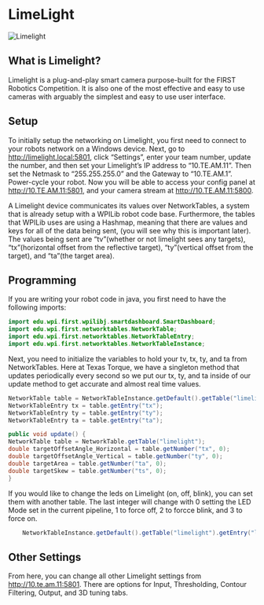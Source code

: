 # LimeLight

![Limelight](/static/imgs/vendors/limelight.png)

## What is Limelight?

Limelight is a plug-and-play smart camera purpose-built for the FIRST Robotics Competition. It is also one of the most effective and easy to use cameras with arguably the simplest and easy to use user interface.

## Setup

To initially setup the networking on Limelight, you first need to connect to your robots network on a Windows device. Next, go to http://limelight.local:5801, click “Settings”, enter your team number, update the number, and then set your Limelight’s IP address to “10.TE.AM.11”. Then set the Netmask to “255.255.255.0” and the Gateway to “10.TE.AM.1”. Power-cycle your robot. Now you will be able to access your config panel at http://10.TE.AM.11:5801, and your camera stream at http://10.TE.AM.11:5800.

A Limelight device communicates its values over NetworkTables, a system that is already setup with a WPILib robot code base. Furthermore, the tables that WPILib uses are using a Hashmap, meaning that there are values and keys for all of the data being sent, (you will see why this is important later). The values being sent are “tv”(whether or not limelight sees any targets), “tx”(horizontal offset from the reflective target), “ty”(vertical offset from the target), and “ta”(the target area).

## Programming

If you are writing your robot code in java, you first need to have the following imports:

```java
import edu.wpi.first.wpilibj.smartdashboard.SmartDashboard;
import edu.wpi.first.networktables.NetworkTable;
import edu.wpi.first.networktables.NetworkTableEntry;
import edu.wpi.first.networktables.NetworkTableInstance;
```

Next, you need to initialize the variables to hold your tv, tx, ty, and ta from NetworkTables. Here at Texas Torque, we have a singleton method that updates periodically every second so we put our tx, ty, and ta inside of our update method to get accurate and almost real time values.

```java
NetworkTable table = NetworkTableInstance.getDefault().getTable("limelight");
NetworkTableEntry tx = table.getEntry("tx");
NetworkTableEntry ty = table.getEntry("ty");
NetworkTableEntry ta = table.getEntry("ta");

public void update() {
NetworkTable table = NetworkTable.getTable("limelight");
double targetOffsetAngle_Horizontal = table.getNumber("tx", 0);
double targetOffsetAngle_Vertical = table.getNumber("ty", 0);
double targetArea = table.getNumber("ta", 0);
double targetSkew = table.getNumber("ts", 0);
}
```

If you would like to change the leds on Limelight (on, off, blink), you can set them with another table. The last integer will change with 0 setting the LED Mode set in the current pipeline, 1 to force off, 2 to forcce blink, and 3 to force on.

```java
    NetworkTableInstance.getDefault().getTable("limelight").getEntry("ledMode").forceSetNumber(3);
```

## Other Settings

From here, you can change all other Limelight settings from http://10.te.am.11:5801. There are options for Input, Thresholding, Contour Filtering, Output, and 3D tuning tabs.
